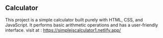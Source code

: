 ## Calculator
 This project is a simple calculator built purely with HTML, CSS, and JavaScript. It performs basic arithmetic operations and has a user-friendly interface.
visit at : https://simplejscalculator1.netlify.app/
